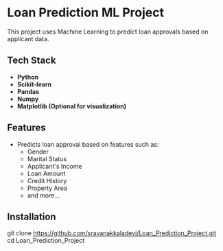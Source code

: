 # Loan Prediction ML Project

This project uses Machine Learning to predict loan approvals based on applicant data.

## Tech Stack
- **Python**
- **Scikit-learn**
- **Pandas**
- **Numpy**
- **Matplotlib (Optional for visualization)**

## Features
- Predicts loan approval based on features such as:
  - Gender
  - Marital Status
  - Applicant's Income
  - Loan Amount
  - Credit History
  - Property Area
  - and more...

## Installation

git clone https://github.com/sravanakkaladevi/Loan_Prediction_Project.git
cd Loan_Prediction_Project


